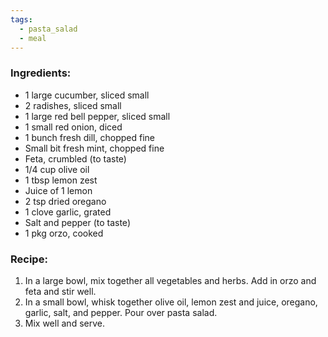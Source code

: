 ```yaml
---
tags:
  - pasta_salad
  - meal
---
```

### Ingredients:
- 1 large cucumber, sliced small
- 2 radishes, sliced small
- 1 large red bell pepper, sliced small
- 1 small red onion, diced
- 1 bunch fresh dill, chopped fine
- Small bit fresh mint, chopped fine
- Feta, crumbled (to taste)
- 1/4 cup olive oil
- 1 tbsp lemon zest
- Juice of 1 lemon
- 2 tsp dried oregano
- 1 clove garlic, grated
- Salt and pepper (to taste)
- 1 pkg orzo, cooked

### Recipe:
1. In a large bowl, mix together all vegetables and herbs. Add in orzo and feta and stir well.
2. In a small bowl, whisk together olive oil, lemon zest and juice, oregano, garlic, salt, and pepper. Pour over pasta salad. 
3. Mix well and serve. 